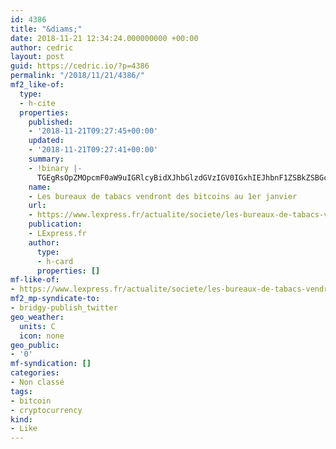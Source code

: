```yaml
---
id: 4386
title: "&diams;"
date: 2018-11-21 12:34:24.000000000 +00:00
author: cedric
layout: post
guid: https://cedric.io/?p=4386
permalink: "/2018/11/21/4386/"
mf2_like-of:
  type:
  - h-cite
  properties:
    published:
    - '2018-11-21T09:27:45+00:00'
    updated:
    - '2018-11-21T09:27:41+00:00'
    summary:
    - !binary |-
      TGEgRsOpZMOpcmF0aW9uIGRlcyBidXJhbGlzdGVzIGV0IGxhIEJhbnF1ZSBkZSBGcmFuY2Ugb250IHNpZ27DqSB1biBhY2NvcmQgcG91ciBlbiBhdXRvcmlzZXIgbGEgdmVudGUgZMOocyBsZSAxZXIgamFudmllciAyMDE5Lg==
    name:
    - Les bureaux de tabacs vendront des bitcoins au 1er janvier
    url:
    - https://www.lexpress.fr/actualite/societe/les-bureaux-de-tabacs-vendront-des-bitcoins-au-1er-janvier_2049587.html
    publication:
    - LExpress.fr
    author:
      type:
      - h-card
      properties: []
mf-like-of:
- https://www.lexpress.fr/actualite/societe/les-bureaux-de-tabacs-vendront-des-bitcoins-au-1er-janvier_2049587.html
mf2_mp-syndicate-to:
- bridgy-publish_twitter
geo_weather:
  units: C
  icon: none
geo_public:
- '0'
mf-syndication: []
categories:
- Non classé
tags:
- bitcoin
- cryptocurrency
kind:
- Like
---
```

